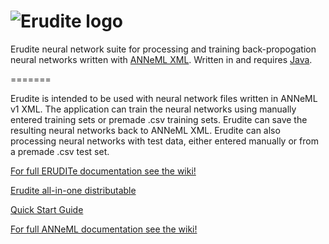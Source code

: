 ![Erudite logo](http://adam-lara.com/wp-content/uploads/2013/10/erudite-logo.png)
=======

Erudite neural network suite for processing and training back-propogation neural networks written with 
<a href="https://github.com/adam-nnl/ANNeML" target="_blank">ANNeML XML</a>. Written in and
requires <a href="http://www.oracle.com/technetwork/java/javase/downloads/index.html" target="_blank">Java</a>.

=======

Erudite is intended to be used with neural network files written in ANNeML v1 XML. The application can train the neural networks
using manually entered training sets or premade .csv training sets. Erudite can save the resulting neural networks back to ANNeML
XML. Erudite can also processing neural networks with test data, either entered manually or from a premade .csv test set.

<a href="https://github.com/adam-nnl/Erudite/wiki" target="_BLANK">For full ERUDITe documentation see the wiki!</a>

<a href="http://adam-lara.com/erudite-neural-net-suite-one-package/" target="_BLANK">Erudite all-in-one distributable</a>

<a href="http://adam-lara.com/quick-start-guide-for-erudite-neural-network-suite/" target="_BLANK">Quick Start Guide</a>

<a href="https://github.com/adam-nnl/ANNeML/wiki" target="_BLANK">For full ANNeML documentation see the wiki!</a>
